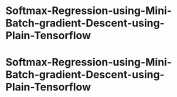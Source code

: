 # Softmax-Regression-using-Mini-Batch-gradient-Descent-using-Plain-Tensorflow
# Softmax-Regression-using-Mini-Batch-gradient-Descent-using-Plain-Tensorflow
